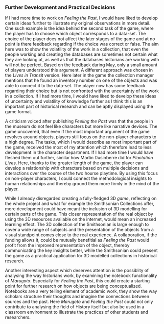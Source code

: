 ### Further Development and Practical Decisions

If I had more time to work on *Feeling the Past*, I would have liked to develop certain ideas further to illustrate my original observations in more detail. One such example is the idea behind the second task of the game, where the player has to choose which object corresponds to a data-set. The choice of the player does not affect the later stages of the game and at no point is there feedback regarding if the choice was correct or false. The aim here was to show the volatility of the work in a collection, that even the people working and creating the databases are sometimes not certain what they are looking at, as well as that the databases historians are working with will not be perfect. Based on the feedback during May, only a small amount of players understood this argument. A different approach was chosen in the *Lives in Transit* version. Here later in the game the collection manager mentions that he found an inventory number on one of the objects and was able to connect it to the data-set. The player now has some feedback regarding their choice but is not confronted with the uncertainty of the work in a collection. If I had more time, I would have liked to develop these ideas of uncertainty and volatility of knowledge further as I think this is an important part of historical research and can be aptly displayed using the game format. 

A criticism voiced after publishing *Feeling the Past* was that the people in the museum do not feel like characters but more like narrative devices. The game uncovered, that even if the most important argument of the game revolves around objects, players still focus on the non-player characters to a high degree. The tasks, which I would describe as most important part of the game, received the most of my attention which therefore lead to less development in the character department. If I had more time I would have fleshed them out further, similar how Martin Dusinberre did for *Plantation Lives*. Here, thanks to the greater length of the game, the player can develop a relationship with characters based on multiple decisions and interactions over the course of the two hourse playtime. By using this focus on non-player characters, I could connect the methodological insights to human relationships and thereby ground them more firmly in the mind of the player. 

While I already disregarded creating a fully-fledged 3D *game*, reflecting on the whole project and what for example the Smithsonian Collections offer, more development could have meant the inclusion of 3D modelling for certain parts of the game. This closer representation of the real object by using the 3D resources available on the internet, would mean an increased learning effect. The 3D collection of the Smithsonian is large enough to cover a wide range of subjects and the presentation of the objects from a visual standpoint comes  close to the real experience. A collaboration, if the funding allows it, could be mutually benefitial as *Feeling the Past* would profit from the improved representation of the object, thereby communicating the key insights better, while the Smithsonian could present the game as a practical application for 3D modelled collections in historical research.

Another interesting aspect which deserves attention is the possiblity of analysing the way historians work, by examining the notebook functionality of *Marugoto*. Especially for *Feeling the Past*, this could create a starting point for further research on how objects are being conceptualized. Notebooks are a very telling element of academic work, they show the way scholars structure their thoughts and imagine the connections between sources and the past. Here *Marugoto* and *Feeling the Past* could not only contribute to analysing the field of History itself but also be used in a classroom environment to illustrate the practices of other students and researchers.

